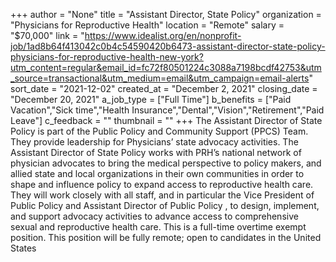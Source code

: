 +++
author = "None"
title = "Assistant Director, State Policy"
organization = "Physicians for Reproductive Health"
location = "Remote"
salary = "$70,000"
link = "https://www.idealist.org/en/nonprofit-job/1ad8b64f413042c0b4c54590420b6473-assistant-director-state-policy-physicians-for-reproductive-health-new-york?utm_content=regular&email_id=fc72f80501224c3088a7198bcdf42753&utm_source=transactional&utm_medium=email&utm_campaign=email-alerts"
sort_date = "2021-12-02"
created_at = "December 2, 2021"
closing_date = "December 20, 2021"
a_job_type = ["Full Time"]
b_benefits = ["Paid Vacation","Sick time","Health Insurance","Dental","Vision","Retirement","Paid Leave"]
c_feedback = ""
thumbnail = ""
+++
The Assistant Director of State Policy is part of the Public Policy and Community Support (PPCS) Team. They provide leadership for Physicians’ state advocacy activities. The Assistant Director of State Policy works with PRH’s national network of physician advocates to bring the medical perspective to policy makers, and allied state and local organizations in their own communities in order to shape and influence policy to expand access to reproductive health care. They will work closely with all staff, and in particular the Vice President of Public Policy and Assistant Director of Public Policy , to design, implement, and support advocacy activities to advance access to comprehensive sexual and reproductive health care. This is a full-time overtime exempt position. This position will be fully remote; open to candidates in the United States  